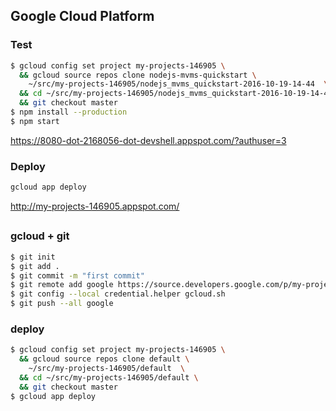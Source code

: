 ## Google Cloud Platform

### Test

```bash
$ gcloud config set project my-projects-146905 \
  && gcloud source repos clone nodejs-mvms-quickstart \
    ~/src/my-projects-146905/nodejs_mvms_quickstart-2016-10-19-14-44  \
  && cd ~/src/my-projects-146905/nodejs_mvms_quickstart-2016-10-19-14-44/1-hello-world \
  && git checkout master
$ npm install --production
$ npm start
```

https://8080-dot-2168056-dot-devshell.appspot.com/?authuser=3

### Deploy

```bash
gcloud app deploy
```

http://my-projects-146905.appspot.com/


## 

### gcloud + git
```bash
$ git init
$ git add .
$ git commit -m "first commit"
$ git remote add google https://source.developers.google.com/p/my-projects-146905/r/default
$ git config --local credential.helper gcloud.sh
$ git push --all google
```

### deploy

```bash
$ gcloud config set project my-projects-146905 \
  && gcloud source repos clone default \
    ~/src/my-projects-146905/default  \
  && cd ~/src/my-projects-146905/default \
  && git checkout master
$ gcloud app deploy
```
